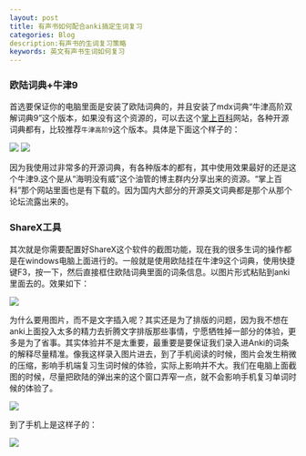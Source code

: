 ```yaml
---
layout: post
title: 有声书如何配合anki搞定生词复习
categories: Blog
description:有声书的生词复习策略
keywords: 英文有声书生词如何复习
---
```


### 欧陆词典+牛津9

首选要保证你的电脑里面是安装了欧陆词典的，并且安装了mdx词典“牛津高阶双解词典9”这个版本，如果没有这个资源的，可以去这个[掌上百科](https://www.pdawiki.com/forum/)网站，各种开源词典都有，比较推荐`牛津高阶9`这个版本。具体是下面这个样子的：

<img src="https://cs-cn.top/images/posts/niujin_4404.png"/>

<img src="https://cs-cn.top/images/posts/niujin914552.png"/>

因为我使用过非常多的开源词典，有各种版本的都有，其中使用效果最好的还是这个牛津9.这个是从“海明没有威”这个油管的博主群内分享出来的资源。“掌上百科”那个网站里面也是有下载的。因为国内大部分的开源英文词典都是那个从那个论坛流露出来的。

### ShareX工具

其次就是你需要配置好ShareX这个软件的截图功能，现在我的很多生词的操作都是在windows电脑上面进行的。一般就是使用欧陆挂在牛津9这个词典，使用快捷键F3，按一下，然后直接框住欧陆词典里面的词条信息。以图片形式粘贴到anki里面去的。效果如下：

<img src="https://cs-cn.top/images/posts/myanki115246.gif"/>

为什么要用图片，而不是文字插入呢？其实还是为了排版的问题，因为我不想在anki上面投入太多的精力去折腾文字排版那些事情，宁愿牺牲掉一部分的体验，更多是为了省事。其实体验并不是太重要，最重要是要保证我们录入进Anki的词条的解释尽量精准。像我这样录入图片进去，到了手机阅读的时候，图片会发生稍微的压缩，影响手机端复习生词时候的体验，实际上影响并不大。我们在电脑上面截图的时候，尽量把欧陆的弹出来的这个窗口弄窄一点，就不会影响手机复习单词时候的体验了。

<img src="https://cs-cn.top/images/posts/pc_show115623.png"/>

到了手机上是这样子的：

<img src="https://cs-cn.top/images/posts/iphone_15918.png"/>

